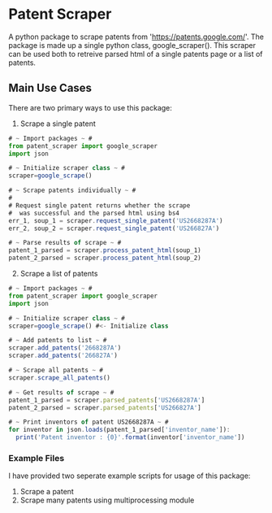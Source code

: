# Patent Scraper
A python package to scrape patents from 'https://patents.google.com/'. The package is made up a single python class, google_scraper(). This scraper can be used both to retreive parsed html of a single patents page or a list of patents.

## Main Use Cases

There are two primary ways to use this package:
1. Scrape a single patent

``` javascript
# ~ Import packages ~ #
from patent_scraper import google_scraper
import json

# ~ Initialize scraper class ~ #
scraper=google_scrape() 

# ~ Scrape patents individually ~ #
#
# Request single patent returns whether the scrape
#  was successful and the parsed html using bs4
err_1, soup_1 = scraper.request_single_patent('US2668287A')
err_2, soup_2 = scraper.request_single_patent('US266827A')

# ~ Parse results of scrape ~ #
patent_1_parsed = scraper.process_patent_html(soup_1)
patent_2_parsed = scraper.process_patent_html(soup_2)
```

2. Scrape a list of patents

```javascript
# ~ Import packages ~ #
from patent_scraper import google_scraper
import json

# ~ Initialize scraper class ~ #
scraper=google_scrape() #<- Initialize class

# ~ Add patents to list ~ #
scraper.add_patents('2668287A')
scraper.add_patents('266827A')

# ~ Scrape all patents ~ #
scraper.scrape_all_patents()

# ~ Get results of scrape ~ #
patent_1_parsed = scraper.parsed_patents['US2668287A']
patent_2_parsed = scraper.parsed_patents['US266827A']

# ~ Print inventors of patent US2668287A ~ #
for inventor in json.loads(patent_1_parsed['inventor_name']):
  print('Patent inventor : {0}'.format(inventor['inventor_name']) 
```


### Example Files

I have provided two seperate example scripts for usage of this package:
  1. Scrape a patent
  2. Scrape many patents using multiprocessing module

